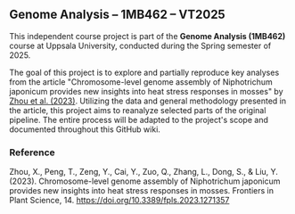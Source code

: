 ## Genome Analysis – 1MB462 – VT2025

This independent course project is part of the **Genome Analysis (1MB462)** course at Uppsala University, conducted during the Spring semester of 2025.

The goal of this project is to explore and partially reproduce key analyses from the article "Chromosome-level genome assembly of Niphotrichum japonicum provides new insights into heat stress responses in mosses" by [Zhou et al. (2023)](https://www.frontiersin.org/journals/plant-science/articles/10.3389/fpls.2023.1271357/full). Utilizing the data and general methodology presented in the article, this project aims to reanalyze selected parts of the original pipeline. The entire process will be adapted to the project's scope and documented throughout this GitHub wiki.

### Reference  
Zhou, X., Peng, T., Zeng, Y., Cai, Y., Zuo, Q., Zhang, L., Dong, S., & Liu, Y. (2023). Chromosome-level genome assembly of Niphotrichum japonicum provides new insights into heat stress responses in mosses. Frontiers in Plant Science, 14. https://doi.org/10.3389/fpls.2023.1271357
